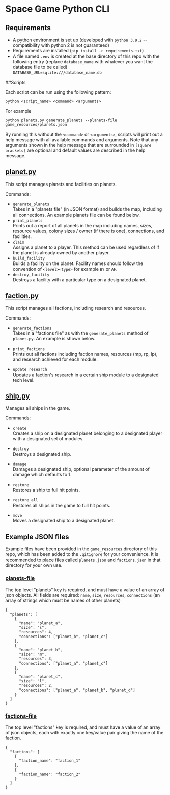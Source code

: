 # Space Game Python CLI

## Requirements

- A python environment is set up (developed with `python 3.9.2` -- compatibility with python 2 is not guaranteed)
- Requirements are installed (`pip install -r requirements.txt`)
- A file named `.env` is created at the base directory of this repo with the following entry (replace `database_name` with whatever you want the database file to be called)  
`DATABASE_URL=sqlite:///database_name.db`

##Scripts

Each script can be run using the following pattern:
```
python <script_name> <command> <arguments>
```
For example
```
python planets.py generate_planets --planets-file game_resources/planets.json
```

By running this without the `<command>` or `<arguments>`, scripts will print out a help message with all available commands and arguments.
Note that any arguments shown in the help message that are surrounded in `[square brackets]` are optional and default values are described
in the help message.

## <u>planet.py</u>
This script manages planets and facilities on planets.  

Commands:
* `generate_planets`  
  Takes in a "planets file" (in JSON format) and builds the map, including all connections.
  An example planets file can be found below.
* `print_planets`  
  Prints out a report of all planets in the map including names, sizes, resource values, colony sizes / owner (if there is one), connections, and facilities.
* `claim`  
  Assigns a planet to a player. This method can be used regardless of if the planet is already owned by another player.
* `build_facility`  
  Builds a facility on the planet. Facility names should follow the convention of `<level><type>` for example `BY` or `AF`.
* `destroy_facility`  
  Destroys a facility with a particular type on a designated planet.
  

## <u>faction.py</u>
This script manages all factions, including research and resources.

Commands:
* `generate_factions`  
  Takes in a "factions file" as with the `generate_planets` method of `planet.py`. An example is shown below.

* `print_factions`  
  Prints out all factions including faction names, resources (mp, rp, lp), and research achieved for each module.

* `update_research`  
  Updates a faction's research in a certain ship module to a designated tech level.
  
  
## <u>ship.py</u>
Manages all ships in the game.

Commands:
* `create`  
  Creates a ship on a designated planet belonging to a designated player with a designated set of modules.
  
* `destroy`  
  Destroys a designated ship.
  
* `damage`  
  Damages a designated ship, optional parameter of the amount of damage which defaults to 1.
  
* `restore`  
  Restores a ship to full hit points.
  
* `restore_all`  
  Restores all ships in the game to full hit points.
  
* `move`  
  Moves a designated ship to a designated planet.

## Example JSON files
Example files have been provided in the `game_resources` directory of this repo, which has been added to the `.gitignore` for your convenience.
It is recommended to place files called `planets.json` and `factions.json` in that directory for your own use.

### <u>planets-file</u>
The top level "planets" key is required, and must have a value of an array of json objects.
All fields are required: `name`, `size`, `resources`, `connections` (an array of strings which must be names of other planets)
```
{
  "planets": [
    {
      "name": "planet_a",
      "size": "s",
      "resources": 4,
      "connections": ["planet_b", "planet_c"]
    },
    {
      "name": "planet_b",
      "size": "m",
      "resources": 3,
      "connections": ["planet_a", "planet_c"]
    },
    {
      "name": "planet_c",
      "size": "l",
      "resources": 2,
      "connections": ["planet_a", "planet_b", "planet_d"]
    }
  ]
}
```

### <u>factions-file</u>
The top level "factions" key is required, and must have a value of an array of json objects, each with exactly one
key/value pair giving the name of the faction.
```
{
  "factions": [
    {
      "faction_name": "faction_1"
    },
    {
      "faction_name": "faction_2"
    }
  ]
}
```